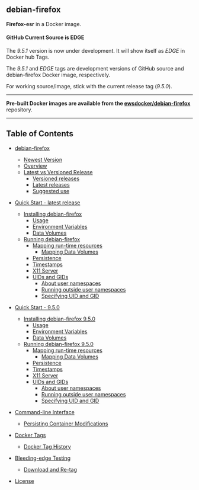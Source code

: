 ## debian-firefox  
**Firefox-esr** in a Docker image.  

#### GitHub Current Source is EDGE
The _9.5.1_ version is now under development. It will show itself as _EDGE_ in Docker hub Tags.  

The _9.5.1_ and _EDGE_ tags are development versions of GitHub source and debian-firefox Docker image, respectively.  

For working source/image, stick with the current release tag (_9.5.0_).  
____  
**Pre-built Docker images are available from the [ewsdocker/debian-firefox](https://hub.docker.com/r/ewsdocker/debian-firefox)** repository.  
____  
## Table of Contents

   * [debian-firefox](https://github.com/ewsdocker/debian-firefox/wiki/)  
      * [Newest Version](https://github.com/ewsdocker/debian-firefox/wiki/Home#newest-version)
      * [Overview](https://github.com/ewsdocker/debian-firefox/wiki/Home#overview)  
      * [Latest vs Versioned Release](https://github.com/ewsdocker/debian-firefox/wiki/Home#latest-vs-versioned-release)  
         * [Versioned releases](https://github.com/ewsdocker/debian-firefox/wiki/Home#versioned-releases)  
         * [Latest releases](https://github.com/ewsdocker/debian-firefox/wiki/Home#latest-releases) 
         * [Suggested use](https://github.com/ewsdocker/debian-firefox/wiki/Home#suggested-use)  


   * [Quick Start - latest release](https://github.com/ewsdocker/debian-firefox/wiki/QuickStart)
      * [Installing debian-firefox](https://github.com/ewsdocker/debian-firefox/wiki/QuickStart#installing-debian-firefox)
         * [Usage](https://github.com/ewsdocker/debian-firefox/wiki/QuickStart#usage)
         * [Environment Variables](https://github.com/ewsdocker/debian-firefox/wiki/QuickStart#environment-variables)
         * [Data Volumes](https://github.com/ewsdocker/debian-firefox/wiki/QuickStart#data-volumes)
      * [Running debian-firefox](https://github.com/ewsdocker/debian-firefox/wiki/QuickStart#running-debian-firefox)
         * [Mapping run-time resources](https://github.com/ewsdocker/debian-firefox/wiki/QuickStart#mapping-run-time-resources)  
            * [Mapping Data Volumes](https://github.com/ewsdocker/debian-firefox/wiki/QuickStart#mapping-data-volumes)  
         * [Persistence](https://github.com/ewsdocker/debian-firefox/wiki/QuickStart#persistence)
         * [Timestamps](https://github.com/ewsdocker/debian-firefox/wiki/QuickStart#timestamps)  
         * [X11 Server](https://github.com/ewsdocker/debian-firefox/wiki/QuickStart#x11-server)  
         * [UIDs and GIDs](https://github.com/ewsdocker/debian-firefox/wiki/QuickStart##uids-and-gids)  
            * [About user namespaces](https://github.com/ewsdocker/debian-firefox/wiki/QuickStart#about-user-namespaces) 
            * [Running outside user namespaces](https://github.com/ewsdocker/debian-firefox/wiki/QuickStart#running-outside-user-namespaces)
            * [Specifying UID and GID](https://github.com/ewsdocker/debian-firefox/wiki/QuickStart#specifying-uid-and-gid)  


   * [Quick Start - 9.5.0](https://github.com/ewsdocker/debian-firefox/wiki/QuickStart-Versioned)
      * [Installing debian-firefox 9.5.0](https://github.com/ewsdocker/debian-firefox/wiki/QuickStart-Versioned#installing-debian-firefox)
         * [Usage](https://github.com/ewsdocker/debian-firefox/wiki/QuickStart-Versioned#usage)
         * [Environment Variables](https://github.com/ewsdocker/debian-firefox/wiki/QuickStart-Versioned#environment-variables)
         * [Data Volumes](https://github.com/ewsdocker/debian-firefox/wiki/QuickStart-Versioned#data-volumes)
      * [Running debian-firefox 9.5.0](https://github.com/ewsdocker/debian-firefox/wiki/QuickStart-Versioned#running-debian-firefox)
         * [Mapping run-time resources](https://github.com/ewsdocker/debian-firefox/wiki/QuickStart-Versioned#mapping-run-time-resources)  
            * [Mapping Data Volumes](https://github.com/ewsdocker/debian-firefox/wiki/QuickStart-Versioned#mapping-data-volumes)  
         * [Persistence](https://github.com/ewsdocker/debian-firefox/wiki/QuickStart-Versioned#persistence)
         * [Timestamps](https://github.com/ewsdocker/debian-firefox/wiki/QuickStart-Versioned#timestamps)  
         * [X11 Server](https://github.com/ewsdocker/debian-firefox/wiki/QuickStart-Versioned#x11-server)  
         * [UIDs and GIDs](https://github.com/ewsdocker/debian-firefox/wiki/QuickStart-Versioned##uids-and-gids)  
            * [About user namespaces](https://github.com/ewsdocker/debian-firefox/wiki/QuickStart-Versioned#about-user-namespaces) 
            * [Running outside user namespaces](https://github.com/ewsdocker/debian-firefox/wiki/QuickStart-Versioned#running-outside-user-namespaces)
            * [Specifying UID and GID](https://github.com/ewsdocker/debian-firefox/wiki/QuickStart-Versioned#specifying-uid-and-gid)  


   * [Command-line Interface](https://github.com/ewsdocker/debian-firefox/wiki/CommandLineInterface)
      * [Persisting Container Modifications](https://github.com/ewsdocker/debian-firefox/wiki/CommandLineInterface#persisting-container-modifications)  


   * [Docker Tags](https://github.com/ewsdocker/debian-firefox/wiki/DockerTags)  
      * [Docker Tag History](https://github.com/ewsdocker/debian-firefox/wiki/DockerTags#docker-tag-history)
   

   * [Bleeding-edge Testing ](https://github.com/ewsdocker/debian-firefox/wiki/EdgeTesting#bleeding-edge-testing)  
      * [Download and Re-tag](https://github.com/ewsdocker/debian-firefox/wiki/EdgeTesting#download-and-re-tag)
   

   * [License](https://github.com/ewsdocker/debian-firefox/wiki/License)

